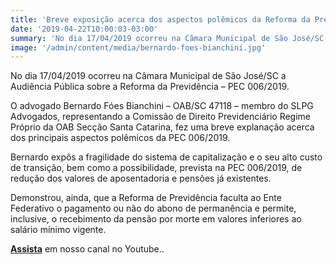 ```yaml
---
title: 'Breve exposição acerca dos aspectos polêmicos da Reforma da Previdência - PEC 006/2019'
date: '2019-04-22T10:00:03-03:00'
summary: 'No dia 17/04/2019 ocorreu na Câmara Municipal de São José/SC a Audiência Pública sobre a Reforma da Previdência – PEC 006/2019. O advogado Bernardo Fóes Bianchini – OAB/SC 47118 – membro do SLPG Advogados, representando a Comissão de Direito Previdenciário Regime Próprio da OAB Secção Santa Catarina, fez uma breve explanação acerca dos principais aspectos polêmicos da PEC 006/2019.'
image: '/admin/content/media/bernardo-foes-bianchini.jpg'
---
```


No dia 17/04/2019 ocorreu na Câmara Municipal de São José/SC a Audiência Pública sobre a Reforma da Previdência – PEC 006/2019.

O advogado Bernardo Fóes Bianchini – OAB/SC 47118 – membro do SLPG Advogados, representando a Comissão de Direito Previdenciário Regime Próprio da OAB Secção Santa Catarina, fez uma breve explanação acerca dos principais aspectos polêmicos da PEC 006/2019.

Bernardo expôs a fragilidade do sistema de capitalização e o seu alto custo de transição, bem como a possibilidade, prevista na PEC 006/2019, de redução dos valores de aposentadoria e pensões já existentes.

Demonstrou, ainda, que a Reforma de Previdência faculta ao Ente Federativo o pagamento ou não do abono de permanência e permite, inclusive, o recebimento da pensão por morte em valores inferiores ao salário mínimo vigente.

[**Assista**](https://www.youtube.com/watch?v=2DwlCIP0MQ0&feature=youtu.be) em nosso canal no Youtube..
